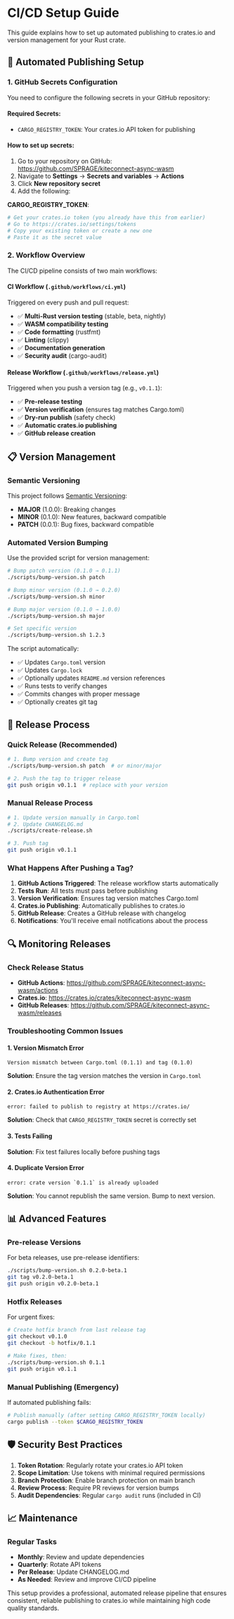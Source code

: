 # CI/CD Setup Guide

This guide explains how to set up automated publishing to crates.io and version management for your Rust crate.

## 🚀 Automated Publishing Setup

### 1. GitHub Secrets Configuration

You need to configure the following secrets in your GitHub repository:

#### Required Secrets:
- `CARGO_REGISTRY_TOKEN`: Your crates.io API token for publishing

#### How to set up secrets:
1. Go to your repository on GitHub: https://github.com/SPRAGE/kiteconnect-async-wasm
2. Navigate to **Settings** → **Secrets and variables** → **Actions**
3. Click **New repository secret**
4. Add the following:

**CARGO_REGISTRY_TOKEN**:
```bash
# Get your crates.io token (you already have this from earlier)
# Go to https://crates.io/settings/tokens
# Copy your existing token or create a new one
# Paste it as the secret value
```

### 2. Workflow Overview

The CI/CD pipeline consists of two main workflows:

#### CI Workflow (`.github/workflows/ci.yml`)
Triggered on every push and pull request:
- ✅ **Multi-Rust version testing** (stable, beta, nightly)
- ✅ **WASM compatibility testing**
- ✅ **Code formatting** (rustfmt)
- ✅ **Linting** (clippy)
- ✅ **Documentation generation**
- ✅ **Security audit** (cargo-audit)

#### Release Workflow (`.github/workflows/release.yml`)
Triggered when you push a version tag (e.g., `v0.1.1`):
- ✅ **Pre-release testing**
- ✅ **Version verification** (ensures tag matches Cargo.toml)
- ✅ **Dry-run publish** (safety check)
- ✅ **Automatic crates.io publishing**
- ✅ **GitHub release creation**

## 📋 Version Management

### Semantic Versioning
This project follows [Semantic Versioning](https://semver.org/):
- **MAJOR** (1.0.0): Breaking changes
- **MINOR** (0.1.0): New features, backward compatible
- **PATCH** (0.0.1): Bug fixes, backward compatible

### Automated Version Bumping

Use the provided script for version management:

```bash
# Bump patch version (0.1.0 → 0.1.1)
./scripts/bump-version.sh patch

# Bump minor version (0.1.0 → 0.2.0)
./scripts/bump-version.sh minor

# Bump major version (0.1.0 → 1.0.0)
./scripts/bump-version.sh major

# Set specific version
./scripts/bump-version.sh 1.2.3
```

The script automatically:
- ✅ Updates `Cargo.toml` version
- ✅ Updates `Cargo.lock`
- ✅ Optionally updates `README.md` version references
- ✅ Runs tests to verify changes
- ✅ Commits changes with proper message
- ✅ Optionally creates git tag

## 🎯 Release Process

### Quick Release (Recommended)
```bash
# 1. Bump version and create tag
./scripts/bump-version.sh patch  # or minor/major

# 2. Push the tag to trigger release
git push origin v0.1.1  # replace with your version
```

### Manual Release Process
```bash
# 1. Update version manually in Cargo.toml
# 2. Update CHANGELOG.md
./scripts/create-release.sh

# 3. Push tag
git push origin v0.1.1
```

### What Happens After Pushing a Tag?

1. **GitHub Actions Triggered**: The release workflow starts automatically
2. **Tests Run**: All tests must pass before publishing
3. **Version Verification**: Ensures tag version matches Cargo.toml
4. **Crates.io Publishing**: Automatically publishes to crates.io
5. **GitHub Release**: Creates a GitHub release with changelog
6. **Notifications**: You'll receive email notifications about the process

## 🔍 Monitoring Releases

### Check Release Status
- **GitHub Actions**: https://github.com/SPRAGE/kiteconnect-async-wasm/actions
- **Crates.io**: https://crates.io/crates/kiteconnect-async-wasm
- **GitHub Releases**: https://github.com/SPRAGE/kiteconnect-async-wasm/releases

### Troubleshooting Common Issues

#### 1. Version Mismatch Error
```
Version mismatch between Cargo.toml (0.1.1) and tag (0.1.0)
```
**Solution**: Ensure the tag version matches the version in `Cargo.toml`

#### 2. Crates.io Authentication Error
```
error: failed to publish to registry at https://crates.io/
```
**Solution**: Check that `CARGO_REGISTRY_TOKEN` secret is correctly set

#### 3. Tests Failing
**Solution**: Fix test failures locally before pushing tags

#### 4. Duplicate Version Error
```
error: crate version `0.1.1` is already uploaded
```
**Solution**: You cannot republish the same version. Bump to next version.

## 📊 Advanced Features

### Pre-release Versions
For beta releases, use pre-release identifiers:
```bash
./scripts/bump-version.sh 0.2.0-beta.1
git tag v0.2.0-beta.1
git push origin v0.2.0-beta.1
```

### Hotfix Releases
For urgent fixes:
```bash
# Create hotfix branch from last release tag
git checkout v0.1.0
git checkout -b hotfix/0.1.1

# Make fixes, then:
./scripts/bump-version.sh 0.1.1
git push origin v0.1.1
```

### Manual Publishing (Emergency)
If automated publishing fails:
```bash
# Publish manually (after setting CARGO_REGISTRY_TOKEN locally)
cargo publish --token $CARGO_REGISTRY_TOKEN
```

## 🛡️ Security Best Practices

1. **Token Rotation**: Regularly rotate your crates.io API token
2. **Scope Limitation**: Use tokens with minimal required permissions
3. **Branch Protection**: Enable branch protection on main branch
4. **Review Process**: Require PR reviews for version bumps
5. **Audit Dependencies**: Regular `cargo audit` runs (included in CI)

## 📈 Maintenance

### Regular Tasks
- **Monthly**: Review and update dependencies
- **Quarterly**: Rotate API tokens
- **Per Release**: Update CHANGELOG.md
- **As Needed**: Review and improve CI/CD pipeline

This setup provides a professional, automated release pipeline that ensures consistent, reliable publishing to crates.io while maintaining high code quality standards.
